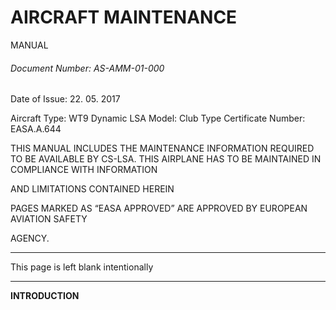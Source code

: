 # AIRCRAFT MAINTENANCE
 MANUAL

###### Document Number: AS-AMM-01-000

 Date of Issue: 22. 05. 2017

 Aircraft Type: WT9 Dynamic LSA
 Model: Club
 Type Certificate Number: EASA.A.644

THIS MANUAL INCLUDES THE MAINTENANCE INFORMATION REQUIRED TO BE AVAILABLE
BY CS-LSA. THIS AIRPLANE HAS TO BE MAINTAINED IN COMPLIANCE WITH INFORMATION

AND LIMITATIONS CONTAINED HEREIN

PAGES MARKED AS “EASA APPROVED” ARE APPROVED BY EUROPEAN AVIATION SAFETY

AGENCY.


-----

This page is left blank intentionally


-----

**INTRODUCTION**

